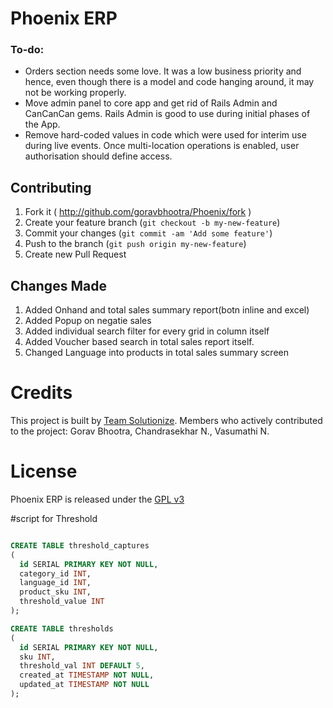 # Phoenix ERP



### To-do:

* Orders section needs some love. It was a low business priority and hence, even though there is a model and code hanging around, it may not be working properly.
* Move admin panel to core app and get rid of Rails Admin and CanCanCan gems. Rails Admin is good to use during initial phases of the App.
* Remove hard-coded values in code which were used for interim use during live events. Once multi-location operations is enabled, user authorisation should define access.

## Contributing

1. Fork it ( http://github.com/goravbhootra/Phoenix/fork )
2. Create your feature branch (`git checkout -b my-new-feature`)
3. Commit your changes (`git commit -am 'Add some feature'`)
4. Push to the branch (`git push origin my-new-feature`)
5. Create new Pull Request

## Changes Made
1. Added Onhand and total sales summary report(botn inline and excel)
2. Added Popup on negatie sales 
3. Added individual search filter for every grid in column itself
4. Added Voucher based search in total sales report itself.
4. Changed Language into products in total sales summary screen

# Credits

This project is built by [Team Solutionize](http://solutionize.in/). Members who actively contributed to the project: Gorav Bhootra, Chandrasekhar N., Vasumathi N.


# License

Phoenix ERP is released under the [GPL v3](http://www.gnu.org/licenses/quick-guide-gplv3.html)

#script for Threshold

```sql

CREATE TABLE threshold_captures
(
  id SERIAL PRIMARY KEY NOT NULL,
  category_id INT,
  language_id INT,
  product_sku INT,
  threshold_value INT
);

CREATE TABLE thresholds
(
  id SERIAL PRIMARY KEY NOT NULL,
  sku INT,
  threshold_val INT DEFAULT 5,
  created_at TIMESTAMP NOT NULL,
  updated_at TIMESTAMP NOT NULL
);


```